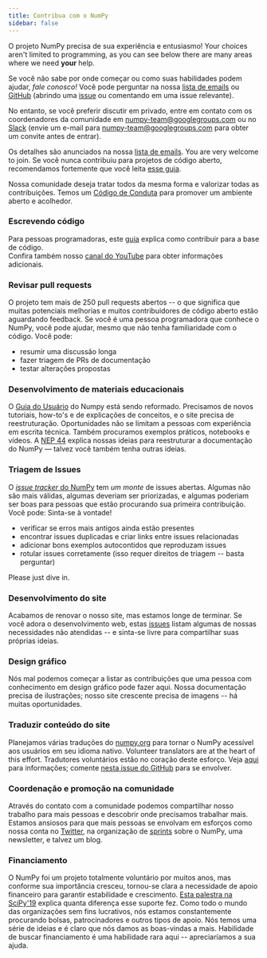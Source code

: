 ```yaml
---
title: Contribua com o NumPy
sidebar: false
---
```


O projeto NumPy precisa de sua experiência e entusiasmo!
Your choices aren't limited to programming, as you can
see below there are many areas where we need **your** help.

Se você não sabe por onde começar ou como suas habilidades podem ajudar, _fale conosco!_ Você pode perguntar na nossa [lista de emails](https://mail.python.org/mailman/listinfo/numpy-discussion) ou [GitHub](http://github.com/numpy/numpy) (abrindo uma [issue](https://github.com/numpy/numpy/issues) ou comentando em uma issue relevante).

No entanto, se você preferir discutir em privado, entre em contato com os coordenadores da comunidade em numpy-team@googlegroups.com ou no [Slack](https://numpy-team.slack.com) (envie um e-mail para numpy-team@googlegroups.com para obter um convite antes de entrar).

Os detalhes são anunciados na nossa [lista de emails](https://mail.python.org/mailman/listinfo/numpy-discussion).
You are very welcome to join.
Se você nunca contribuiu para projetos de código aberto, recomendamos fortemente que você leita [esse guia](https://opensource.guide/how-to-contribute/).

Nossa comunidade deseja tratar todos da mesma forma e valorizar todas as contribuições. Temos um [Código de Conduta](/pt/code-of-conduct) para promover um ambiente aberto e acolhedor.

### Escrevendo código

Para pessoas programadoras, este [guia](https://numpy.org/devdocs/dev/index.html#development-process-summary) explica como contribuir para a base de código. <br>Confira também nosso [canal do YouTube](https://www.youtube.com/playlist?list=PLCK6zCrcN3GXBUUzDr9L4__LnXZVtaIzS) para obter informações adicionais.

### Revisar pull requests

O projeto tem mais de 250 pull requests abertos -- o que significa que muitas potenciais melhorias e muitos contribuidores de código aberto estão aguardando feedback. Se você é uma pessoa programadora que conhece o NumPy, você pode ajudar, mesmo que não tenha familiaridade com o código. Você pode:

- resumir uma discussão longa
- fazer triagem de PRs de documentação
- testar alterações propostas

### Desenvolvimento de materiais educacionais

O [Guia do Usuário](https://numpy.org/devdocs) do Numpy está sendo reformado.
Precisamos de novos tutoriais, how-to's e de explicações de conceitos, e o site precisa de reestruturação. Oportunidades não se limitam a pessoas com experiência em escrita técnica. Também procuramos exemplos práticos, notebooks e vídeos. A [NEP 44](https://numpy.org/neps/nep-0044-restructuring-numpy-docs.html) explica nossas ideias para reestruturar a documentação do NumPy — talvez você também tenha outras ideias.

### Triagem de Issues

O [_issue tracker_ do NumPy](https://github.com/numpy/numpy/issues) tem _um monte_ de issues abertas. Algumas não são mais válidas, algumas deveriam ser priorizadas, e algumas poderiam ser boas para pessoas que estão procurando sua primeira contribuição.  Você pode:  Sinta-se à vontade!

- verificar se erros mais antigos ainda estão presentes
- encontrar issues duplicadas e criar links entre issues relacionadas
- adicionar bons exemplos autocontidos que reproduzam issues
- rotular issues corretamente (isso requer direitos de triagem -- basta perguntar)

Please just dive in.

### Desenvolvimento do site

Acabamos de renovar o nosso site, mas estamos longe de terminar. Se você adora o desenvolvimento web, estas [issues](https://github.com/numpy/numpy.org/issues?q=is%3Aissue+is%3Aopen+label%3Adesign) listam algumas de nossas necessidades não atendidas -- e sinta-se livre para compartilhar suas próprias ideias.

### Design gráfico

Nós mal podemos começar a listar as contribuições que uma pessoa com conhecimento em design gráfico pode fazer aqui.
Nossa documentação precisa de ilustrações; nosso site crescente precisa de imagens -- há muitas oportunidades.

### Traduzir conteúdo do site

Planejamos várias traduções do [numpy.org](https://numpy.org) para tornar o NumPy acessível aos usuários em seu idioma nativo. Volunteer translators are at the heart
of this effort.  Tradutores voluntários estão no coração deste esforço.  Veja [aqui](https://numpy.org/neps/nep-0028-website-redesign.html#translation-multilingual-i18n) para informações; comente [nesta issue do GitHub](https://github.com/numpy/numpy.org/issues/55) para se envolver.

### Coordenação e promoção na comunidade

Através do contato com a comunidade podemos compartilhar nosso trabalho para mais pessoas e descobrir onde precisamos trabalhar mais. Estamos ansiosos para que mais pessoas se envolvam em esforços como nossa conta no [Twitter](https://twitter.com/numpy_team), na organização de [sprints](https://scisprints.github.io/) sobre o NumPy, uma newsletter, e talvez um blog.

### Financiamento

O NumPy foi um projeto totalmente voluntário por muitos anos, mas conforme sua importância cresceu, tornou-se clara a necessidade de apoio financeiro para garantir estabilidade e crescimento. [Esta palestra na SciPy'19](https://www.youtube.com/watch?v=dBTJD_FDVjU) explica quanta diferença esse suporte fez. Como todo o mundo das organizações sem fins lucrativos, nós estamos constantemente procurando bolsas, patrocinadores e outros tipos de apoio. Nós temos uma série de ideias e é claro que nós damos as boas-vindas a mais. Habilidade de buscar financiamento é uma habilidade rara aqui -- apreciaríamos a sua ajuda.

